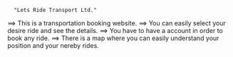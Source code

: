       "Lets Ride Transport Ltd."
 
 ==> This is a transportation booking website.
 ==> You can easily select your desire ride and see the details.
 ==> You have to have a account in order to book any ride.
 ==> There is a map where you can easily understand your position and your nereby rides.
 
